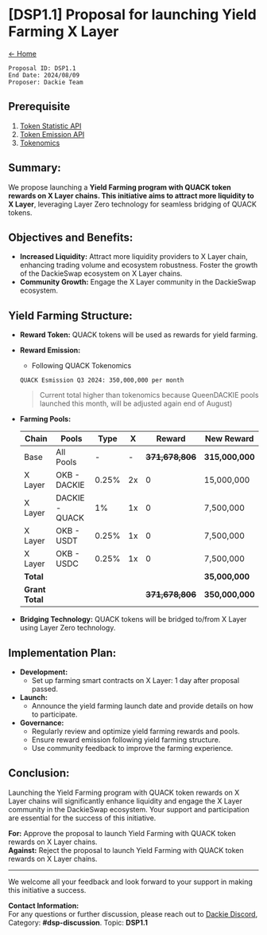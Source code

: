 # [DSP1.1] Proposal for launching Yield Farming X Layer

[← Home](../README.md)

```shell
Proposal ID: DSP1.1  
End Date: 2024/08/09
Proposer: Dackie Team
```

## Prerequisite

1. [Token Statistic API](https://analytics-api.dackieswap.xyz/api/dackie-statistics)
2. [Token Emission API](https://analytics-api.dackieswap.xyz/api/dackie-emission)
3. [Tokenomics](https://docs.dackieswap.xyz/dackie-and-quack/tokenomics/quack-tokenomics)

## Summary:

We propose launching a **Yield Farming program with QUACK token rewards on X Layer chains. This initiative aims to
attract more liquidity to X Layer**, leveraging Layer Zero technology for seamless bridging of QUACK tokens.

## Objectives and Benefits:

* **Increased Liquidity:** Attract more liquidity providers to X Layer chain, enhancing trading volume and ecosystem
  robustness. Foster the growth of the DackieSwap ecosystem on X Layer chains.
* **Community Growth:** Engage the X Layer community in the DackieSwap ecosystem.

## Yield Farming Structure:

* **Reward Token:** QUACK tokens will be used as rewards for yield farming.
* **Reward Emission:**
    * Following QUACK Tokenomics
  ```shell
  QUACK Esmission Q3 2024: 350,000,000 per month
  ```
  > Current total higher than tokenomics because QueenDACKIE pools launched this month, will be adjusted again end of
  August)

* **Farming Pools:**

  | Chain           | Pools          | Type  | X  | Reward              | New Reward      |
  |-----------------|----------------|-------|----|---------------------|-----------------|
  | Base            | All Pools      | -     | -  | ~~**371,678,806**~~ | **315,000,000** |
  | X Layer         | OKB - DACKIE   | 0.25% | 2x | 0                   | 15,000,000      |
  | X Layer         | DACKIE - QUACK | 1%    | 1x | 0                   | 7,500,000       |
  | X Layer         | OKB - USDT     | 0.25% | 1x | 0                   | 7,500,000       |
  | X Layer         | OKB - USDC     | 0.25% | 1x | 0                   | 7,500,000       |
  | **Total**       |                |       |    |                     | **35,000,000**      |**35,000,000**
  | **Grant Total** |                |       |    | ~~**371,678,806**~~     | **350,000,000** |

* **Bridging Technology:** QUACK tokens will be bridged to/from X Layer using Layer Zero technology.

## Implementation Plan:

* **Development:**
    * Set up farming smart contracts on X Layer: 1 day after proposal passed.
* **Launch:**
    * Announce the yield farming launch date and provide details on how to participate.
* **Governance:**
    * Regularly review and optimize yield farming rewards and pools.
    * Ensure reward emission following yield farming structure.
    * Use community feedback to improve the farming experience.

## Conclusion:

Launching the Yield Farming program with QUACK token rewards on X Layer chains will significantly enhance liquidity and
engage the X Layer community in the DackieSwap ecosystem. Your support and participation are essential for the success
of this initiative.

**For:** Approve the proposal to launch Yield Farming with QUACK token rewards on X Layer chains.  
**Against:** Reject the proposal to launch Yield Farming with QUACK token rewards on X Layer chains.

---
We welcome all your feedback and look forward to your support in making this initiative a success.

**Contact Information:**  
For any questions or further discussion, please reach out to [Dackie Discord](https://discord.gg/dackieofficial),
Category: **#dsp-discussion**. Topic: **DSP1.1**

